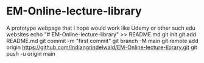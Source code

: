 # EM-Online-lecture-library
A prototype webpage that I hope would work like  Udemy or other such edu websites
echo "# EM-Online-lecture-library" >> README.md
git init
git add README.md
git commit -m "first commit"
git branch -M main
git remote add origin https://github.com/Indiangrindelwald/EM-Online-lecture-library.git
git push -u origin main
